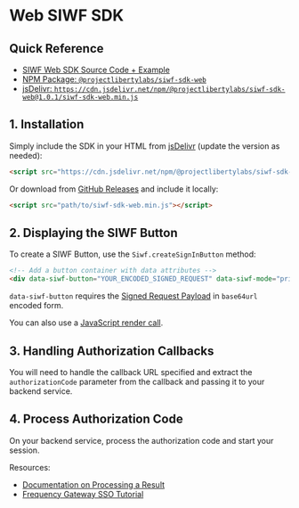 # Web SIWF SDK

## Quick Reference

- [SIWF Web SDK Source Code + Example](https://github.com/ProjectLibertyLabs/siwf/tree/main/libraries/sdk-web#readme)
- [NPM Package: `@projectlibertylabs/siwf-sdk-web`](https://www.npmjs.com/package/@projectlibertylabs/siwf-sdk-web)
- [jsDelivr: `https://cdn.jsdelivr.net/npm/@projectlibertylabs/siwf-sdk-web@1.0.1/siwf-sdk-web.min.js`](https://www.jsdelivr.com/package/npm/@projectlibertylabs/siwf-sdk-web)

## 1. Installation

Simply include the SDK in your HTML from [jsDelivr](https://www.jsdelivr.com/package/npm/@projectlibertylabs/siwf-sdk-web) (update the version as needed):

```html
<script src="https://cdn.jsdelivr.net/npm/@projectlibertylabs/siwf-sdk-web@1.0.1/siwf-sdk-web.min.js"></script>
```

Or download from [GitHub Releases](https://github.com/ProjectLibertyLabs/siwf/releases?q=sdk-web&expanded=true) and include it locally:

```html
<script src="path/to/siwf-sdk-web.min.js"></script>
```

## 2. Displaying the SIWF Button

To create a SIWF Button, use the `Siwf.createSignInButton` method:

```html
<!-- Add a button container with data attributes -->
<div data-siwf-button="YOUR_ENCODED_SIGNED_REQUEST" data-siwf-mode="primary" data-siwf-endpoint="mainnet"></div>
```

`data-siwf-button` requires the [Signed Request Payload](../Actions/Start.html#step-1-generate-the-signed-request-payload) in `base64url` encoded form.

You can also use a [JavaScript render call](https://github.com/ProjectLibertyLabs/siwf/tree/main/libraries/sdk-web#option-b-javascript-implementation).

## 3. Handling Authorization Callbacks

You will need to handle the callback URL specified and extract the `authorizationCode` parameter from the callback and passing it to your backend service.

## 4. Process Authorization Code

On your backend service, process the authorization code and start your session.

Resources:
- [Documentation on Processing a Result](../Actions/Response.html)
- [Frequency Gateway SSO Tutorial](https://projectlibertylabs.github.io/gateway/GettingStarted/SSO.html)
